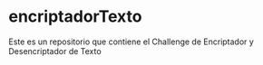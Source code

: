 # encriptadorTexto
Este es un repositorio que contiene el Challenge de Encriptador y Desencriptador de Texto
